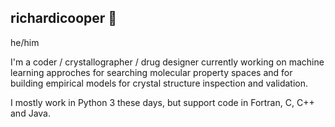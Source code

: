 ## richardicooper 👋
he/him

I'm a coder / crystallographer / drug designer currently working on machine learning approches for searching molecular property spaces and for building empirical models for crystal structure inspection and validation.

I mostly work in Python 3 these days, but support code in Fortran, C, C++ and Java.
